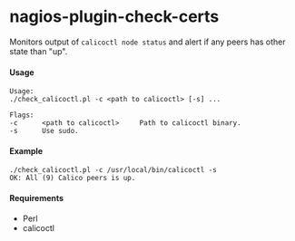 # nagios-plugin-check-certs ###

Monitors output of ```calicoctl node status``` and alert if any peers has other state than "up".

#### Usage #####
```
Usage:
./check_calicoctl.pl -c <path to calicoctl> [-s] ...

Flags:
-c      <path to calicoctl>     Path to calicoctl binary.
-s      Use sudo.
```

#### Example ####
```
./check_calicoctl.pl -c /usr/local/bin/calicoctl -s
OK: All (9) Calico peers is up.
```

#### Requirements ####

- Perl
- calicoctl